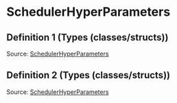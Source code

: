 # SchedulerHyperParameters

## Definition 1 (Types (classes/structs))

Source: [SchedulerHyperParameters](../csrc/scheduler/compile_time_info.h#L220)

## Definition 2 (Types (classes/structs))

Source: [SchedulerHyperParameters](../csrc/scheduler/utils.h#L228)

